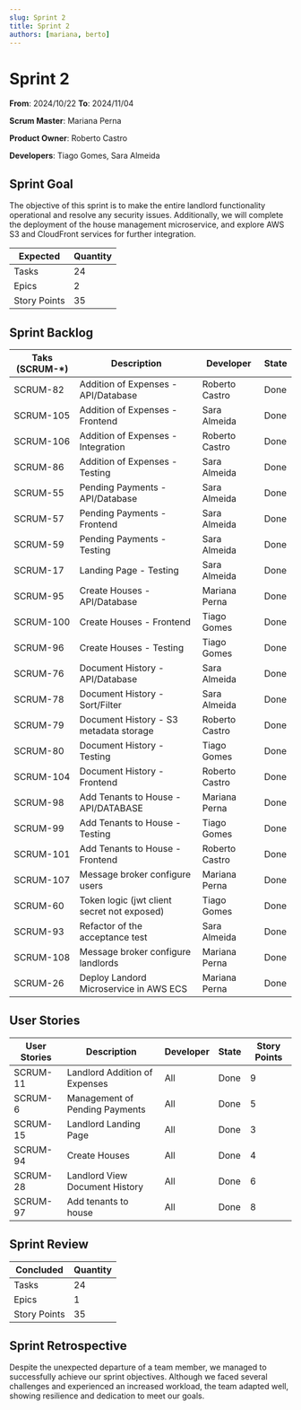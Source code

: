 ```yaml
---
slug: Sprint 2
title: Sprint 2
authors: [mariana, berto]
---
```


# Sprint 2

**From**: 2024/10/22
**To**: 2024/11/04

**Scrum Master**: Mariana Perna

**Product Owner**: Roberto Castro

**Developers**: Tiago Gomes, Sara Almeida

## Sprint Goal

The objective of this sprint is to make the entire landlord functionality operational and resolve any security issues. Additionally, we will complete the deployment of the house management microservice, and explore AWS S3 and CloudFront services for further integration.

| Expected     | Quantity |
| ------------ | -------- |
| Tasks        | 24       |
| Epics        | 2        |
| Story Points | 35       |

## Sprint Backlog

| Taks (SCRUM-\*)  | Description                                   | Developer          | State | 
| ---------------  | --------------------------------------------- | ---------------    | ----- | 
| SCRUM-82         | Addition of Expenses - API/Database           | Roberto Castro     | Done  |
| SCRUM-105        | Addition of Expenses - Frontend               | Sara Almeida       | Done  |
| SCRUM-106        | Addition of Expenses - Integration            | Roberto Castro     | Done  |
| SCRUM-86         | Addition of Expenses - Testing                | Sara Almeida       | Done  |
| SCRUM-55         | Pending Payments - API/Database               | Sara Almeida       | Done  |
| SCRUM-57         | Pending Payments - Frontend                   | Sara Almeida       | Done  |
| SCRUM-59         | Pending Payments - Testing                    | Sara Almeida       | Done  |
| SCRUM-17         | Landing Page - Testing                        | Sara Almeida       | Done  |
| SCRUM-95         | Create Houses - API/Database                  | Mariana Perna      | Done  |
| SCRUM-100        | Create Houses - Frontend                      | Tiago Gomes        | Done  |
| SCRUM-96         | Create Houses - Testing                       | Tiago Gomes        | Done  |
| SCRUM-76         | Document History - API/Database               | Sara Almeida       | Done  |
| SCRUM-78         | Document History - Sort/Filter                | Sara Almeida       | Done  |
| SCRUM-79         | Document History - S3 metadata storage        | Roberto Castro     | Done  |
| SCRUM-80         | Document History - Testing                    | Tiago Gomes        | Done  |
| SCRUM-104        | Document History - Frontend                   | Roberto Castro     | Done  |
| SCRUM-98         | Add Tenants to House - API/DATABASE           | Mariana Perna      | Done  |
| SCRUM-99         | Add Tenants to House - Testing                | Tiago Gomes        | Done  |
| SCRUM-101        | Add Tenants to House - Frontend               | Roberto Castro     | Done  |
| SCRUM-107        | Message broker configure users                | Mariana Perna      | Done  |
| SCRUM-60         | Token logic (jwt client secret not exposed)   | Tiago Gomes        | Done  |
| SCRUM-93         | Refactor of the acceptance test               | Sara Almeida       | Done  |
| SCRUM-108        | Message broker configure landlords            | Mariana Perna      | Done  |
| SCRUM-26         | Deploy Landord Microservice in AWS ECS        | Mariana Perna      | Done  |

## User Stories

| User Stories  | Description                    | Developer     | State | Story Points |
| --------------| ------------------------------ | ------------- | ----- | ------------ |
| SCRUM-11      | Landlord Addition of Expenses  | All           | Done  | 9            |
| SCRUM-6       | Management of Pending Payments | All           | Done  | 5            |
| SCRUM-15      | Landlord Landing Page          | All           | Done  | 3            |
| SCRUM-94      | Create Houses                  | All           | Done  | 4            |
| SCRUM-28      | Landlord View Document History | All           | Done  | 6            |
| SCRUM-97      | Add tenants to house           | All           | Done  | 8            |

## Sprint Review

| Concluded    | Quantity |
| ------------ | -------- |
| Tasks        | 24       |
| Epics        | 1        |
| Story Points | 35       |

## Sprint Retrospective

Despite the unexpected departure of a team member, we managed to successfully achieve our sprint objectives. Although we faced several challenges and experienced an increased workload, the team adapted well, showing resilience and dedication to meet our goals.